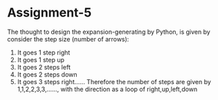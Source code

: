# Assignment-5
The thought to design the expansion-generating by Python, is given by consider the step size (number of arrows):
1. It goes 1 step right
2. It goes 1 step up
3. It goes 2 steps left
4. It goes 2 steps down
5. It goes 3 steps right......
Therefore the number of steps are given by 1,1,2,2,3,3,......, with the direction as a loop of right,up,left,down
